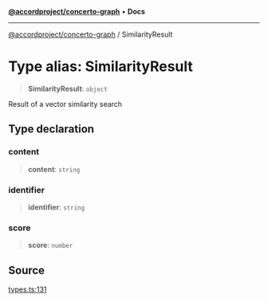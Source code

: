 [**@accordproject/concerto-graph**](../README.md) • **Docs**

***

[@accordproject/concerto-graph](../README.md) / SimilarityResult

# Type alias: SimilarityResult

> **SimilarityResult**: `object`

Result of a vector similarity search

## Type declaration

### content

> **content**: `string`

### identifier

> **identifier**: `string`

### score

> **score**: `number`

## Source

[types.ts:131](https://github.com/accordproject/lab-concerto-graph/blob/2b51c2d9858660c3c1b92d2eae736c7866fe4297/src/types.ts#L131)
